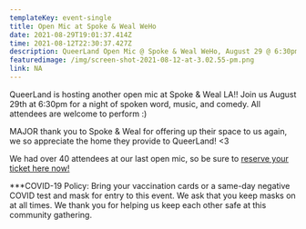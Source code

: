 ```yaml
---
templateKey: event-single
title: Open Mic at Spoke & Weal WeHo
date: 2021-08-29T19:01:37.414Z
time: 2021-08-12T22:30:37.427Z
description: QueerLand Open Mic @ Spoke & Weal WeHo, August 29 @ 6:30pm
featuredimage: /img/screen-shot-2021-08-12-at-3.02.55-pm.png
link: NA
---
```

QueerLand is hosting another open mic at Spoke & Weal LA!! Join us August 29th at 6:30pm for a night of spoken word, music, and comedy. All attendees are welcome to perform :) 

MAJOR thank you to Spoke & Weal for offering up their space to us again, we so appreciate the home they provide to QueerLand! <3

 We had over 40 attendees at our last open mic, so be sure to [reserve your ticket here now!](https://www.eventbrite.com/e/queerland-open-mic-spoke-weal-weho-tickets-164869945445)

\*\**COVID-19 Policy: Bring your vaccination cards or a same-day negative COVID test and mask for entry to this event. We ask that you keep masks on at all times. We thank you for helping us keep each other safe at this community gathering.